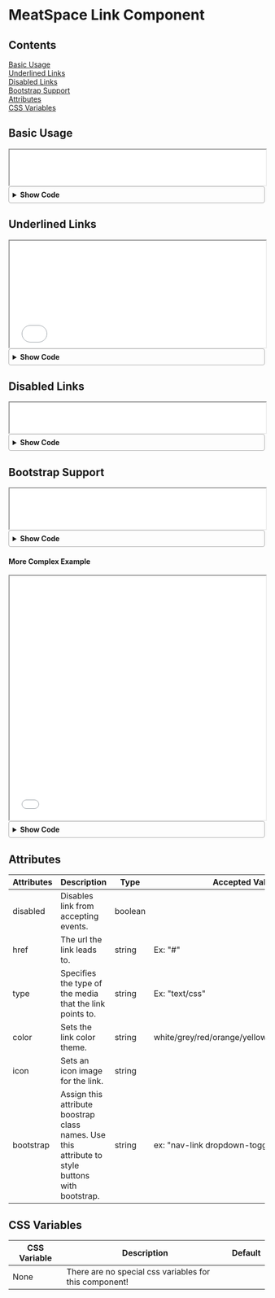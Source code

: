 <style>
details {
    border: 1px solid #aaa;
    border-radius: 4px;
    padding: .5em .5em 0;
}

summary {
    font-weight: bold;
    margin: -.5em -.5em 0;
    padding: .5em;
}

details[open] {
    padding: .5em;
}

details[open] summary {
    border-bottom: 1px solid #aaa;
    margin-bottom: .5em;
}
</style>

# MeatSpace Link Component

## Contents
[Basic Usage](#basic-usage)<br>
[Underlined Links](#underlined-links)<br>
[Disabled Links](#disabled-links)<br>
[Bootstrap Support](#bootstrap-support)<br>
[Attributes](#attributes)<br>
[CSS Variables](#css-variables)<br>

## Basic Usage
<iframe width="100%" height=70px src="/docs/documentation/meat-link-examples/example1.html"></iframe>
<details><summary>Show Code</summary><br>

```
<!-- font-family: sans-serif; and font-size: 20px; stylings applied -->
<meat-link href="#">Default</meat-link>
<meat-link href="#" color="white" style="background-color: black;" >White</meat-link>
<meat-link href="#" color="grey">Grey</meat-link>
<meat-link href="#" color="red">Red</meat-link>
<meat-link href="#" color="orange">Orange</meat-link>
<meat-link href="#" color="yellow" style="background-color: black;">Yellow</meat-link>
<meat-link href="#" color="green">Green</meat-link>
<meat-link href="#" color="blue">Blue</meat-link>
<meat-link href="#" color="purple">Purple</meat-link>
```
</details>

## Underlined Links
<iframe width="100%" height="210px" src="/docs/documentation/meat-link-examples/example2.html"></iframe>
<details><summary>Show Code</summary><br>

```
<!-- font-family: sans-serif; and font-size: 20px; stylings applied -->
<meat-link underline="always" href="#" >Default</meat-link>
<meat-link underline="always" href="#" color="white" style="background-color: black;">White</meat-link>
<meat-link underline="always" href="#" color="grey">Grey</meat-link>
<meat-link underline="always" href="#" color="red">Red</meat-link>
<meat-link underline="always" href="#" color="orange">Orange</meat-link>
<meat-link underline="always" href="#" color="yellow" style="background-color: black;">Yellow</meat-link>
<meat-link underline="always" href="#" color="green">Green</meat-link>
<meat-link underline="always" href="#" color="blue">Blue</meat-link>
<meat-link underline="always" href="#" color="purple">Purple</meat-link>
<br><label>underline="always"</label><br>
<br>
<meat-link underline="hover" href="#" >Default</meat-link>
<meat-link underline="hover" href="#" color="white" style="background-color: black;">White</meat-link>
<meat-link underline="hover" href="#" color="grey">Grey</meat-link>
<meat-link underline="hover" href="#" color="red">Red</meat-link>
<meat-link underline="hover" href="#" color="orange">Orange</meat-link>
<meat-link underline="hover" href="#" color="yellow" style="background-color: black;">Yellow</meat-link>
<meat-link underline="hover" href="#" color="green">Green</meat-link>
<meat-link underline="hover" href="#" color="blue">Blue</meat-link>
<meat-link underline="hover" href="#" color="purple">Purple</meat-link>
<br><label>underline="hover"</label><br>
<br>
<meat-link underline="never" href="#" >Default</meat-link>
<meat-link underline="never" href="#" color="white" style="background-color: black;">White</meat-link>
<meat-link underline="never" href="#" color="grey">Grey</meat-link>
<meat-link underline="never" href="#" color="red">Red</meat-link>
<meat-link underline="never" href="#" color="orange">Orange</meat-link>
<meat-link underline="never" href="#" color="yellow" style="background-color: black;">Yellow</meat-link>
<meat-link underline="never" href="#" color="green">Green</meat-link>
<meat-link underline="never" href="#" color="blue">Blue</meat-link>
<meat-link underline="never" href="#" color="purple">Purple</meat-link>
<br><label>underline="never"</label>
```
</details>

## Disabled Links
<iframe width="100%" height="60px" src="/docs/documentation/meat-link-examples/example3.html"></iframe>
<details><summary>Show Code</summary><br>

```
<!-- font-family: sans-serif; and font-size: 20px; stylings applied -->
<meat-link disabled href="#">Default</meat-link>
<meat-link disabled href="#" color="white" style="background-color: black;" >White</meat-link>
<meat-link disabled href="#" color="grey">Grey</meat-link>
<meat-link disabled href="#" color="red">Red</meat-link>
<meat-link disabled href="#" color="orange">Orange</meat-link>
<meat-link disabled href="#" color="yellow" style="background-color: black;">Yellow</meat-link>
<meat-link disabled href="#" color="green">Green</meat-link>
<meat-link disabled href="#" color="blue">Blue</meat-link>
<meat-link disabled href="#" color="purple">Purple</meat-link>
```
</details>

## Bootstrap Support
<iframe width="100%" height=80px src="/docs/documentation/meat-link-examples/example4.html"></iframe>
<details><summary>Show Code</summary><br>

```
<meat-link bootstrap href="#">bootstrap</meat-link>
<meat-link bootstrap="nav-link" href="#">nav-link</meat-link>
<meat-link bootstrap="navbar-brand" href="#">navbar-brand</meat-link>
<meat-link bootstrap="nav-link dropdown-toggle" href="#">nav-link dropdown-toggle</meat-link>
<meat-link bootstrap="dropdown-item" href="#">dropdown-item</meat-link>
```
</details>

#### More Complex Example

<iframe width="100%" height=480px src="/docs/documentation/meat-link-examples/example5.html"></iframe>
<details><summary>Show Code</summary><br>

```
<div style="margin: 100px 100px 50px 100px; border: 1px solid black; padding: 50px;">
    <label>Pure Bootstrap Example</label><br>
    <nav id="navbar-example2" class="navbar navbar-light bg-light">
        <a class="navbar-brand" href="#">Navbar</a>
        <ul class="nav nav-pills">
            <li class="nav-item">
                <a class="nav-link" href="#fat">@fat</a>
            </li>
            <li class="nav-item">
                <a class="nav-link" href="#mdo">@mdo</a>
            </li>
            <li class="nav-item dropdown">
                <a class="nav-link dropdown-toggle" data-toggle="dropdown" href="#" role="button" aria-haspopup="true" aria-expanded="false">Dropdown</a>
                <div class="dropdown-menu">
                    <a class="dropdown-item" href="#one">one</a>
                    <a class="dropdown-item" href="#two">two</a>
                    <div role="separator" class="dropdown-divider"></div>
                    <a class="dropdown-item" href="#three">three</a>
                </div>
            </li>
        </ul>
    </nav>
    </div>
    <div style="margin: 0px 100px 100px 100px; border: 1px solid black; padding: 50px;">
        <label>Using Meat-Link With Bootstrap Support</label><br>
        <nav id="navbar-example2" class="navbar navbar-light bg-light">
            <meat-link bootstrap="navbar-brand" href="#">Navbar</meat-link>
            <ul class="nav nav-pills">
                <li class="nav-item">
                    <meat-link bootstrap="nav-link" href="#fat">@fat</meat-link>
                </li>
                <li class="nav-item">
                    <meat-link bootstrap="nav-link" href="#mdo">@mdo</meat-link>
                </li>
                <li class="nav-item dropdown">
                    <meat-link bootstrap="nav-link dropdown-toggle" data-toggle="dropdown" href="#" role="button" aria-haspopup="true" aria-expanded="false">Dropdown</meat-link>
                    <div class="dropdown-menu">
                        <meat-link bootstrap="dropdown-item" href="#one">one</meat-link>
                        <meat-link bootstrap="dropdown-item" href="#two">two</meat-link>
                        <div role="separator" class="dropdown-divider"></div>
                        <meat-link bootstrap="dropdown-item" href="#three">three</meat-link>
                    </div>
                </li>
            </ul>
        </nav>
    </div>
</div>
```
</details>

## Attributes
| Attributes | Description                                                   | Type    | Accepted Values       | Default |
|------------|---------------------------------------------------------------|---------|-----------------------|---------|
| disabled   | Disables link from accepting events.                          | boolean |                       | false   |
| href       | The url the link leads to.                                    | string  |  Ex: "#"              |         |
| type       | Specifies the type of the media that the link points to.      | string  |  Ex: "text/css"       |         |
| color      | Sets the link color theme.                                    | string  | white/grey/red/orange/yellow/green/blue/purple   |         |
| icon       | Sets an icon image for the link.                              | string  |                       |         |
| bootstrap  | Assign this attribute boostrap class names. Use this attribute to style buttons with bootstrap.| string | ex: "nav-link dropdown-toggle" | |

## CSS Variables
| CSS Variable              | Description                                                        | Default            |
|---------------------------|--------------------------------------------------------------------|--------------------|
| None                      | There are no special css variables for this component! | |
